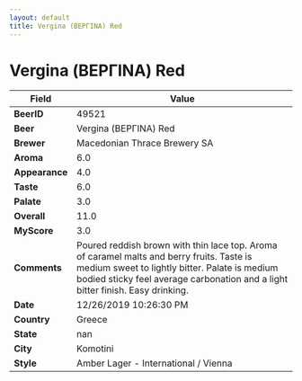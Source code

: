 ```yaml
---
layout: default
title: Vergina (ΒΕΡΓΙΝΑ) Red
---
```


# Vergina (ΒΕΡΓΙΝΑ) Red

| Field         | Value     |
|---------------|-----------|
| **BeerID** | 49521 |
| **Beer** | Vergina (ΒΕΡΓΙΝΑ) Red |
| **Brewer** | Macedonian Thrace Brewery SA |
| **Aroma** | 6.0 |
| **Appearance** | 4.0 |
| **Taste** | 6.0 |
| **Palate** | 3.0 |
| **Overall** | 11.0 |
| **MyScore** | 3.0 |
| **Comments** | Poured reddish brown with thin lace top. Aroma of caramel malts and berry fruits. Taste is medium sweet to lightly bitter. Palate is medium bodied sticky feel average carbonation and a light bitter finish. Easy drinking. |
| **Date** | 12/26/2019 10:26:30 PM |
| **Country** | Greece |
| **State** | nan |
| **City** | Komotini |
| **Style** | Amber Lager - International / Vienna |
